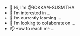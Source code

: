 - 👋 Hi, I’m @ROKKAM-SUSMITHA
- 👀 I’m interested in ...
- 🌱 I’m currently learning ...
- 💞️ I’m looking to collaborate on ...
- 📫 How to reach me ...

<!---
ROKKAM-SUSMITHA/ROKKAM-SUSMITHA is a ✨ special ✨ repository because its `README.md` (this file) appears on your GitHub profile.
You can click the Preview link to take a look at your changes.
--->
